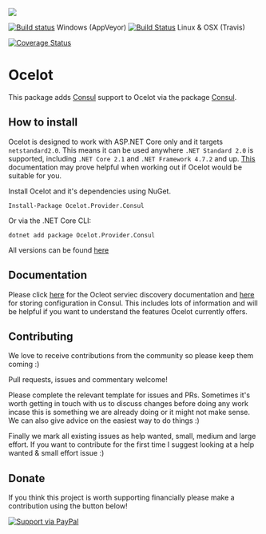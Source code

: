 [<img src="http://threemammals.com/images/ocelot_logo.png">](http://threemammals.com/ocelot)

[![Build status](https://ci.appveyor.com/api/projects/status/8ry4ailt7rr5mbu7?svg=true)](https://ci.appveyor.com/project/TomPallister/ocelot-cache-cachemanager)
Windows (AppVeyor)
[![Build Status](https://travis-ci.org/ThreeMammals/Ocelot.Provider.Consul.svg?branch=master)](https://travis-ci.org/ThreeMammals/Ocelot.Provider.Consul) Linux & OSX (Travis)

[![Coverage Status](https://coveralls.io/repos/github/ThreeMammals/Ocelot.Provider.Consul/badge.svg?branch=develop)](https://coveralls.io/github/ThreeMammals/Ocelot.Provider.Consul?branch=develop)

# Ocelot

This package adds [Consul](https://www.consul.io/) support to Ocelot via the package [Consul](https://github.com/PlayFab/consuldotnet).

## How to install

Ocelot is designed to work with ASP.NET Core only and it targets `netstandard2.0`. This means it can be used anywhere `.NET Standard 2.0` is supported, including `.NET Core 2.1` and `.NET Framework 4.7.2` and up. [This](https://docs.microsoft.com/en-us/dotnet/standard/net-standard) documentation may prove helpful when working out if Ocelot would be suitable for you.

Install Ocelot and it's dependencies using NuGet. 

`Install-Package Ocelot.Provider.Consul`

Or via the .NET Core CLI:

`dotnet add package Ocelot.Provider.Consul`

All versions can be found [here](https://www.nuget.org/packages/Ocelot.Provider.Consul/)

## Documentation

Please click [here](http://ocelot.readthedocs.io/en/latest/features/servicediscovery.html) for the Ocleot serviec discovery documentation and [here](http://ocelot.readthedocs.io/en/latest/features/configuration.html#store-configuration-in-consul) for storing configuration in Consul. This includes lots of information and will be helpful if you want to understand the features Ocelot currently offers.

## Contributing

We love to receive contributions from the community so please keep them coming :) 

Pull requests, issues and commentary welcome!

Please complete the relevant template for issues and PRs. Sometimes it's worth getting in touch with us to discuss changes 
before doing any work incase this is something we are already doing or it might not make sense. We can also give
advice on the easiest way to do things :)

Finally we mark all existing issues as help wanted, small, medium and large effort. If you want to contribute for the first time I suggest looking at a help wanted & small effort issue :)

## Donate

If you think this project is worth supporting financially please make a contribution using the button below!

[![Support via PayPal](https://cdn.rawgit.com/twolfson/paypal-github-button/1.0.0/dist/button.svg)](https://www.paypal.me/ThreeMammals/)


